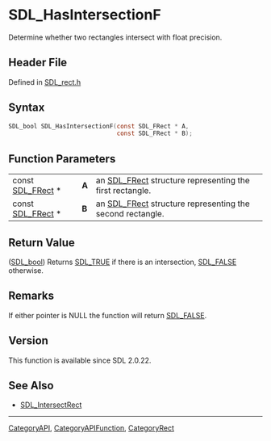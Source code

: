 # SDL_HasIntersectionF

Determine whether two rectangles intersect with float precision.

## Header File

Defined in [SDL_rect.h](https://github.com/libsdl-org/SDL/blob/SDL2/include/SDL_rect.h)

## Syntax

```c
SDL_bool SDL_HasIntersectionF(const SDL_FRect * A,
                              const SDL_FRect * B);
```

## Function Parameters

|                                |       |                                                                        |
| ------------------------------ | ----- | ---------------------------------------------------------------------- |
| const [SDL_FRect](SDL_FRect) * | **A** | an [SDL_FRect](SDL_FRect) structure representing the first rectangle.  |
| const [SDL_FRect](SDL_FRect) * | **B** | an [SDL_FRect](SDL_FRect) structure representing the second rectangle. |

## Return Value

([SDL_bool](SDL_bool)) Returns [SDL_TRUE](SDL_TRUE) if there is an
intersection, [SDL_FALSE](SDL_FALSE) otherwise.

## Remarks

If either pointer is NULL the function will return [SDL_FALSE](SDL_FALSE).

## Version

This function is available since SDL 2.0.22.

## See Also

- [SDL_IntersectRect](SDL_IntersectRect)






----
[CategoryAPI](CategoryAPI), [CategoryAPIFunction](CategoryAPIFunction), [CategoryRect](CategoryRect)

